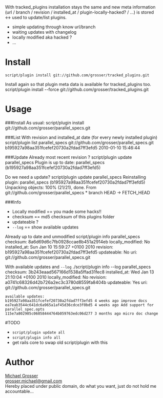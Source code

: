 With tracked_plugins installation stays the same and new meta information  
(url / branch / revision / installed_at / plugin-locally-hacked? / ...) is stored <-> used to update/list plugins.

 - simple updating through know url/branch
 - waiting updates with changelog
 - locally modified aka hacked ?
 - ...

# Install
    script/plugin install git://github.com/grosser/tracked_plugins.git
Install again so that plugin meta data is available for tracked_plugins too.
    script/plugin install --force git://github.com/grosser/tracked_plugins.git

# Usage
###Install
As usual:
    script/plugin install git://github.com/grosser/parallel_specs.git

###List
With revision and installed_at date (for every newly installed plugin)
    script/plugin list
    parallel_specs git://github.com/grosser/parallel_specs.git b195927a98aa351fcefef20730a2fdad7ff3efd5 2010-01-10 15:46:44

###Update
Already most recent revision ?
    script/plugin update parallel_specs
    Plugin is up to date: parallel_specs (b195927a98aa351fcefef20730a2fdad7ff3efd5)

Do we need a update?
    script/plugin update parallel_specs
    Reinstalling plugin: parallel_specs (b195927a98aa351fcefef20730a2fdad7ff3efd5)
    Unpacking objects: 100% (21/21), done.
    From git://github.com/grosser/parallel_specs
     * branch            HEAD       -> FETCH_HEAD

###Info
 - Locally modified == you made some hacks!!
 - checksum == md5 checksum of this plugins folder
 - updateable ?
 - `--log` == show available updates

Already up to date and unmodified
    script/plugin info parallel_specs
    checksum: 8a6d69d6c7fb0928ccae8b451a2914eb
    locally_modified: No
    installed_at: Sun Jan 10 15:59:27 +0100 2010
    revision: b195927a98aa351fcefef20730a2fdad7ff3efd5
    updateable: No
    uri: git://github.com/grosser/parallel_specs.git

With available updates and `--log`
    ./script/plugin info --log parallel_specs
    checksum: 3b243eaad567166d1538a5ffad31fec8
    installed_at: Wed Jan 13 21:10:04 +0100 2010
    locally_modified: No
    revision: a0741c68326d42b726a2ec3c3780d8559fa8404b
    updateable: Yes
    uri: git://github.com/grosser/parallel_specs.git

    available updates:
    b195927a98aa351fcefef20730a2fdad7ff3efd5 4 weeks ago improve docs
    ea7eab3544c641dc6a965a1af45d36cdce3f0bd5 4 weeks ago Add support for parallel_spec.opts
    115e7a802905c06058444764b059763edc06d277 3 months ago micro doc change

#TODO
 - `script/plugin update all`
 - `script/plugin info all`
 - get rails core to swap old script/plugin with this

Author
======
[Michael Grosser](http://pragmatig.wordpress.com)  
grosser.michael@gmail.com  
Hereby placed under public domain, do what you want, just do not hold me accountable...